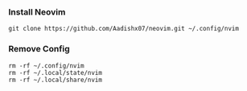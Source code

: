 
### Install Neovim 

```
git clone https://github.com/Aadishx07/neovim.git ~/.config/nvim
```

### Remove Config

```
rm -rf ~/.config/nvim
rm -rf ~/.local/state/nvim
rm -rf ~/.local/share/nvim
```
